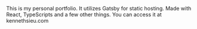 This is my personal portfolio. It utilizes Gatsby for static hosting. Made with React, TypeScripts and a few other things. You can access it at kennethsieu.com
